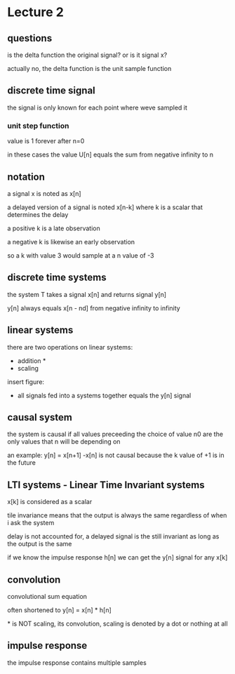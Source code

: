 # Lecture 2
## questions
is the delta function the original signal? or is it signal x?

actually no, the delta function is the unit sample function
## discrete time signal
the signal is only known for each point where weve sampled it

### unit step function
value is 1 forever after n=0

in these cases the value U[n] equals the sum from negative infinity to n

## notation
a signal x is noted as x[n]

a delayed version of a signal is noted x[n-k] where k is a scalar that determines the delay

a positive k is a late observation

a negative k is likewise an early observation

so a k with value 3 would sample at a n value of -3

## discrete time systems
the system T takes a signal x[n] and returns signal y[n]

y[n] always equals x[n - nd] from negative infinity to infinity

## linear systems
there are two operations on linear systems:
* addition
  * 
* scaling

insert figure:
* all signals fed into a systems together equals the y[n] signal

## causal system
the system is causal if all values preceeding the choice of value n0 are the only values that n will be depending on

an example:
y[n] = x[n+1] -x[n] is not causal because the k value of +1 is in the future

## LTI systems - Linear Time Invariant systems
x[k] is considered as a scalar

tile invariance means that the output is always the same regardless of when i ask the system

delay is not accounted for, a delayed signal is the still invariant as long as the output is the same

if we know the impulse response h[n] we can get the y[n] signal for any x[k]

## convolution
convolutional sum equation

often shortened to y[n] = x[n] * h[n]

\* is NOT scaling, its convolution, scaling is denoted by a dot or nothing at all

## impulse response
the impulse response contains multiple samples


